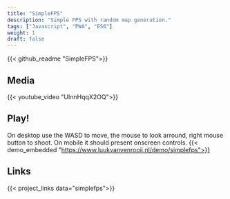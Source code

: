 ```yaml
---
title: "SimpleFPS"
description: "Simple FPS with random map generation."
tags: ["Javascript", "PWA", "ES6"]
weight: 1
draft: false
---
```


{{< github_readme "SimpleFPS">}}

## Media
{{< youtube_video "UInnHqqX2OQ">}}

## Play!
On desktop use the WASD to move, the mouse to look arround, right mouse button to shoot. On mobile it should present onscreen controls.
{{< demo_embedded "https://www.luukvanvenrooij.nl/demo/simplefps">}}

## Links
{{< project_links data="simplefps">}}
